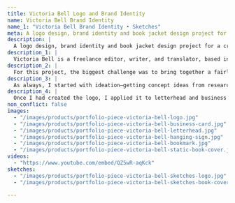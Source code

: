 ```yaml
---
title: Victoria Bell Logo and Brand Identity
name: Victoria Bell Brand Identity
name_1: "Victoria Bell Brand Identity • Sketches"
meta: A logo design, brand identity and book jacket design project for a creative Ottawa-based writer and editor.
description: |
  A logo design, brand identity and book jacket design project for a creative Ottawa-based writer and editor.
description_1: |
  Victoria Bell is a freelance editor, writer, and translator, based in Ottawa, Canada. She writes novels and the occasional short story. Her first novel, “The Weight of Air,” is about a mountain guide trying to figure out his past, his family and himself while leading a group of clients up Mt. Aconcagua in Argentina.
description_2: |
  For this project, the biggest challenge was to bring together a fairly classical and polished design for Victoria's personal use (letterhead, business card) with a cutting-edge, creative cover design for her novel.
description_3: |
  As always, I started with ideation—getting concept ideas from research and sketching. Then I digitized my concepts and explored options for an innovative book cover design.
description_4: |
  Once I had created the logo, I applied it to letterhead and business cards, and also designed a static book cover with matching bookmarks. I then animated the book cover in AfterEffects to give it a parallax 3D effect, resulting in an AR-enabled book cover that reveals its secrets when looked at through a smart device.
non_conflict: false
images:
  - "/images/products/portfolio-piece-victoria-bell-logo.jpg"
  - "/images/products/portfolio-piece-victoria-bell-business-card.jpg"
  - "/images/products/portfolio-piece-victoria-bell-letterhead.jpg"
  - "/images/products/portfolio-piece-victoria-bell-hanging-sign.jpg"
  - "/images/products/portfolio-piece-victoria-bell-bookmark.jpg"
  - "/images/products/portfolio-piece-victoria-bell-static-book-cover.jpg"
videos:
  - "https://www.youtube.com/embed/QZ5wR-aqKck"
sketches:
  - "/images/products/portfolio-piece-victoria-bell-sketches-logo.jpg"
  - "/images/products/portfolio-piece-victoria-bell-sketches-book-cover.jpg"

---
```

